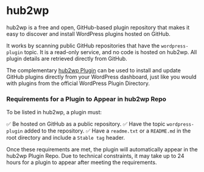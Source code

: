 # hub2wp

hub2wp is a free and open, GitHub-based plugin repository that makes it easy to discover and install WordPress plugins hosted on GitHub. 

It works by scanning public GitHub repositories that have the `wordpress-plugin` topic. It is a read-only service, and no code is hosted on hub2wp. All plugin details are retrieved directly from GitHub.

The complementary [hub2wp Plugin](https://hub2wp.com/plugin?id=903597688) can be used to install and update GitHub plugins directly from your WordPress dashboard, just like you would with plugins from the official WordPress Plugin Directory.

### Requirements for a Plugin to Appear in hub2wp Repo

To be listed in hub2wp, a plugin must:

✅ Be hosted on GitHub as a public repository.
✅ Have the topic `wordpress-plugin` added to the repository.
✅ Have a `readme.txt` or a `README.md` in the root directory and include a `Stable tag` header.

Once these requirements are met, the plugin will automatically appear in the hub2wp Plugin Repo. Due to technical constraints, it may take up to 24 hours for a plugin to appear after meeting the requirements.